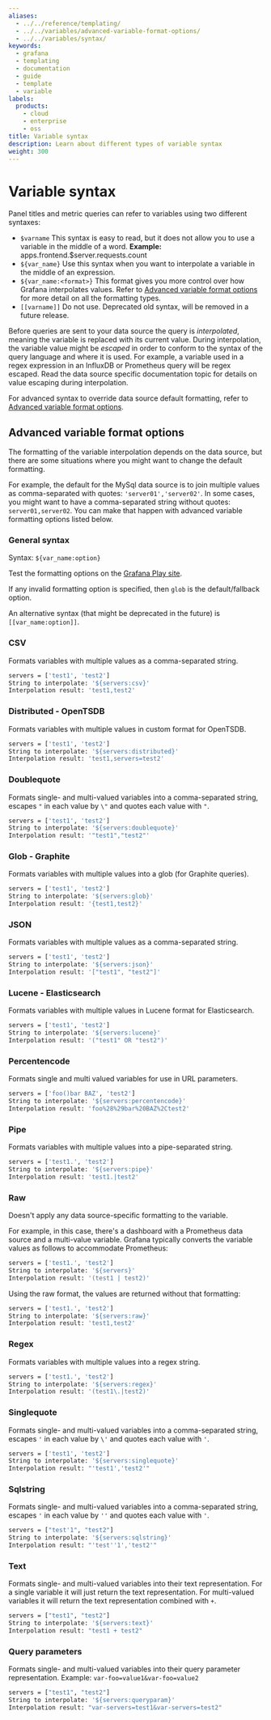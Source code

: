 ```yaml
---
aliases:
  - ../../reference/templating/
  - ../../variables/advanced-variable-format-options/
  - ../../variables/syntax/
keywords:
  - grafana
  - templating
  - documentation
  - guide
  - template
  - variable
labels:
  products:
    - cloud
    - enterprise
    - oss
title: Variable syntax
description: Learn about different types of variable syntax
weight: 300
---
```


# Variable syntax

Panel titles and metric queries can refer to variables using two different syntaxes:

- `$varname`
  This syntax is easy to read, but it does not allow you to use a variable in the middle of a word.
  **Example:** apps.frontend.$server.requests.count
- `${var_name}` Use this syntax when you want to interpolate a variable in the middle of an expression.
- `${var_name:<format>}` This format gives you more control over how Grafana interpolates values. Refer to [Advanced variable format options](#advanced-variable-format-options) for more detail on all the formatting types.
- `[[varname]]` Do not use. Deprecated old syntax, will be removed in a future release.

Before queries are sent to your data source the query is _interpolated_, meaning the variable is replaced with its current value. During
interpolation, the variable value might be _escaped_ in order to conform to the syntax of the query language and where it is used.
For example, a variable used in a regex expression in an InfluxDB or Prometheus query will be regex escaped. Read the data source specific
documentation topic for details on value escaping during interpolation.

For advanced syntax to override data source default formatting, refer to [Advanced variable format options](#advanced-variable-format-options).

## Advanced variable format options

The formatting of the variable interpolation depends on the data source, but there are some situations where you might want to change the default formatting.

For example, the default for the MySql data source is to join multiple values as comma-separated with quotes: `'server01','server02'`. In some cases, you might want to have a comma-separated string without quotes: `server01,server02`. You can make that happen with advanced variable formatting options listed below.

### General syntax

Syntax: `${var_name:option}`

Test the formatting options on the [Grafana Play site](https://play.grafana.org/d/cJtIfcWiz/template-variable-formatting-options?orgId=1).

If any invalid formatting option is specified, then `glob` is the default/fallback option.

An alternative syntax (that might be deprecated in the future) is `[[var_name:option]]`.

### CSV

Formats variables with multiple values as a comma-separated string.

```bash
servers = ['test1', 'test2']
String to interpolate: '${servers:csv}'
Interpolation result: 'test1,test2'
```

### Distributed - OpenTSDB

Formats variables with multiple values in custom format for OpenTSDB.

```bash
servers = ['test1', 'test2']
String to interpolate: '${servers:distributed}'
Interpolation result: 'test1,servers=test2'
```

### Doublequote

Formats single- and multi-valued variables into a comma-separated string, escapes `"` in each value by `\"` and quotes each value with `"`.

```bash
servers = ['test1', 'test2']
String to interpolate: '${servers:doublequote}'
Interpolation result: '"test1","test2"'
```

### Glob - Graphite

Formats variables with multiple values into a glob (for Graphite queries).

```bash
servers = ['test1', 'test2']
String to interpolate: '${servers:glob}'
Interpolation result: '{test1,test2}'
```

### JSON

Formats variables with multiple values as a comma-separated string.

```bash
servers = ['test1', 'test2']
String to interpolate: '${servers:json}'
Interpolation result: '["test1", "test2"]'
```

### Lucene - Elasticsearch

Formats variables with multiple values in Lucene format for Elasticsearch.

```bash
servers = ['test1', 'test2']
String to interpolate: '${servers:lucene}'
Interpolation result: '("test1" OR "test2")'
```

### Percentencode

Formats single and multi valued variables for use in URL parameters.

```bash
servers = ['foo()bar BAZ', 'test2']
String to interpolate: '${servers:percentencode}'
Interpolation result: 'foo%28%29bar%20BAZ%2Ctest2'
```

### Pipe

Formats variables with multiple values into a pipe-separated string.

```bash
servers = ['test1.', 'test2']
String to interpolate: '${servers:pipe}'
Interpolation result: 'test1.|test2'
```

### Raw

Doesn't apply any data source-specific formatting to the variable.

For example, in this case, there's a dashboard with a Prometheus data source and a multi-value variable.
Grafana typically converts the variable values as follows to accommodate Prometheus:

```bash
servers = ['test1.', 'test2']
String to interpolate: '${servers}'
Interpolation result: '(test1 | test2)'
```

Using the raw format, the values are returned without that formatting:

```bash
servers = ['test1.', 'test2']
String to interpolate: '${servers:raw}'
Interpolation result: 'test1,test2'
```

### Regex

Formats variables with multiple values into a regex string.

```bash
servers = ['test1.', 'test2']
String to interpolate: '${servers:regex}'
Interpolation result: '(test1\.|test2)'
```

### Singlequote

Formats single- and multi-valued variables into a comma-separated string, escapes `'` in each value by `\'` and quotes each value with `'`.

```bash
servers = ['test1', 'test2']
String to interpolate: '${servers:singlequote}'
Interpolation result: "'test1','test2'"
```

### Sqlstring

Formats single- and multi-valued variables into a comma-separated string, escapes `'` in each value by `''` and quotes each value with `'`.

```bash
servers = ["test'1", "test2"]
String to interpolate: '${servers:sqlstring}'
Interpolation result: "'test''1','test2'"
```

### Text

Formats single- and multi-valued variables into their text representation. For a single variable it will just return the text representation. For multi-valued variables it will return the text representation combined with `+`.

```bash
servers = ["test1", "test2"]
String to interpolate: '${servers:text}'
Interpolation result: "test1 + test2"
```

### Query parameters

Formats single- and multi-valued variables into their query parameter representation. Example: `var-foo=value1&var-foo=value2`

```bash
servers = ["test1", "test2"]
String to interpolate: '${servers:queryparam}'
Interpolation result: "var-servers=test1&var-servers=test2"
```

<!-- seems like this kinda goes with query params

Variable values are always synced to the URL using the syntax `var-<varname>=value`.
For example:

```
https://play.grafana.org/d/HYaGDGIMk/templating-global-variables-and-interpolation?orgId=1&from=now-6h&to=now&timezone=utc&var-Server=CCC&var-MyCustomDashboardVariable=Hello%20World%21
```

In the preceding example, the includes variables and values are `var-Server=CCC` and `var-MyCustomDashboardVariable=Hello%20World%21`.-->